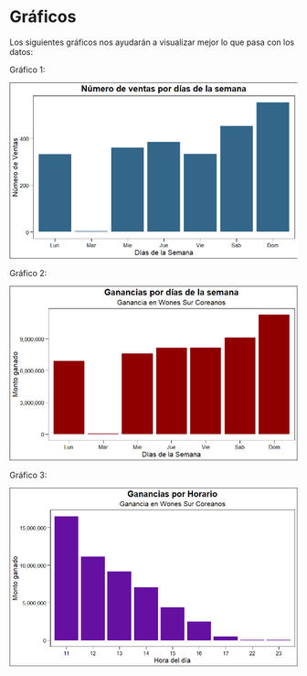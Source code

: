 # Gráficos

Los siguientes gráficos nos ayudarán a visualizar mejor lo que pasa con los datos:

Gráfico 1:

![](grafico-1_numero-de-ventas-por-dia-de-semana.png)

Gráfico 2:

![](grafico-2_ganancias-por-dia-de-semana.png)

Gráfico 3:

![](grafico-3_ganancias-por-hora.png)
